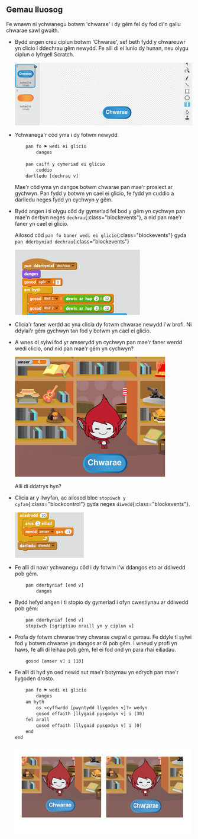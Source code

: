 ## Gemau lluosog

Fe wnawn ni ychwanegu botwm 'chwarae' i dy gêm fel dy fod di'n gallu chwarae sawl gwaith.

+ Bydd angen creu ciplun botwm 'Chwarae', sef beth fydd y chwareuwr yn clicio i ddechrau gêm newydd. Fe alli di ei lunio dy hunan, neu olygu ciplun o lyfrgell Scratch.

	![screenshot](images/brain-play.png)

+ Ychwanega'r côd yma i dy fotwm newydd.

	```blocks
		pan fo ⚑ wedi ei glicio
			dangos

		pan caiff y cymeriad ei glicio
			cuddio
		darlledu [dechrau v]

	```

	Mae'r côd yma yn dangos botwm chwarae pan mae'r prosiect ar gychwyn. Pan fydd y botwm yn cael ei glicio, fe fydd yn cuddio a darlledu neges fydd yn cychwyn y gêm.

+ Bydd angen i ti olygu côd dy gymeriad fel bod y gêm yn cychwyn pan mae'n derbyn neges `dechrau`{:class="blockevents"}, a nid pan mae'r faner yn cael ei glicio.

	Ailosod côd `pan fo baner wedi ei glicio`{:class="blockevents"} gyda `pan dderbyniad dechrau`{:class="blockevents"}

	![screenshot](images/brain-start.png)

+ Clicia'r faner werdd ac yna clicia dy fotwm chwarae newydd i'w brofi. Ni ddylai'r gêm gychwyn tan fod y botwm yn cael ei glicio.

+ A wnes di sylwi fod yr amserydd yn cychwyn pan mae'r faner werdd wedi clicio, ond nid pan mae'r gêm yn cychwyn?

	![screenshot](images/brain-timer-bug.png)

	Alli di ddatrys hyn?

+ Clicia ar y llwyfan, ac ailosod bloc `stopiwch y cyfan`{:class="blockcontrol"} gyda neges `diwedd`{:class="blockevents"}.

	![screenshot](images/brain-end.png)

+ Fe alli di nawr ychwanegu côd i dy fotwm i'w ddangos eto ar ddiwedd pob gêm.

	```blocks
		pan dderbyniaf [end v]
			dangos
	```

+ Bydd hefyd angen i ti stopio dy gymeriad i ofyn cwestiynau ar ddiwedd pob gêm:

	```blocks
		pan dderbyniaf [end v]
		stopiwch [sgriptiau eraill yn y ciplun v]
	```

+ Profa dy fotwm chwarae trwy chwarae cwpwl o gemau. Fe ddyle ti sylwi fod y botwm chwarae yn dangos ar ôl pob gêm. I wneud y profi yn haws, fe alli di leihau pob gêm, fel ei fod ond yn para rhai eiliadau.

	```blocks
		gosod [amser v] i [10]
	```

+ Fe alli di hyd yn oed newid sut mae'r botymau yn edrych pan mae'r llygoden drosto.

	```blocks
		pan fo ⚑ wedi ei glicio
			dangos
		am byth
   			os <cyffwrdd [pwyntydd llygoden v]?> wedyn
      		gosod effaith [llygaid pysgodyn v] i (30)
   		fel arall
      		gosod effaith [llygaid pysgodyn v] i (0)
   		end
	end
	```

	![screenshot](images/brain-fisheye.png)
